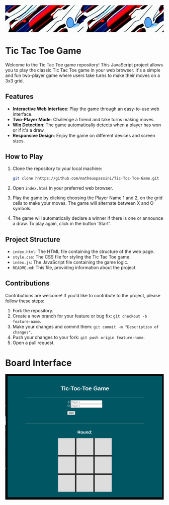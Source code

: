 <img src="https://github.com/matheuspassini/Tic-Toc-Toe-Game/blob/main/images/background.jpeg">

# Tic Tac Toe Game

Welcome to the Tic Tac Toe game repository! This JavaScript project allows you to play the classic Tic Tac Toe game in your web browser. It's a simple and fun two-player game where users take turns to make their moves on a 3x3 grid.

## Features

- **Interactive Web Interface**: Play the game through an easy-to-use web interface.
- **Two-Player Mode**: Challenge a friend and take turns making moves.
- **Win Detection**: The game automatically detects when a player has won or if it's a draw.
- **Responsive Design**: Enjoy the game on different devices and screen sizes.

## How to Play

1. Clone the repository to your local machine:

    ```bash
    git clone hhttps://github.com/matheuspassini/Tic-Toc-Toe-Game.git
    ```

2. Open `index.html` in your preferred web browser.

3. Play the game by clicking choosing the Player Name 1 and 2, on the grid cells to make your moves. The game will alternate between X and O symbols.

4. The game will automatically declare a winner if there is one or announce a draw. To play again, click in the button 'Start'.

## Project Structure

- `index.html`: The HTML file containing the structure of the web page.
- `style.css`: The CSS file for styling the Tic Tac Toe game.
- `index.js`: The JavaScript file containing the game logic.
- `README.md`: This file, providing information about the project.

## Contributions

Contributions are welcome! If you'd like to contribute to the project, please follow these steps:

1. Fork the repository.
2. Create a new branch for your feature or bug fix: `git checkout -b feature-name`.
3. Make your changes and commit them: `git commit -m "Description of changes"`.
4. Push your changes to your fork: `git push origin feature-name`.
5. Open a pull request.

# Board Interface
<img src="images/board.png">
